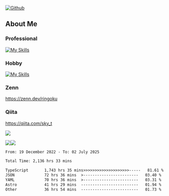 [![Github](https://img.shields.io/github/followers/skyt-a?label=Follow&style=social)](https://github.com/skyt-a)

## About Me
### Professional
[![My Skills](https://skillicons.dev/icons?i=react,ts,js,nodejs,java,graphql,firebase,githubactions&theme=light)](https://skillicons.dev)
### Hobby
[![My Skills](https://skillicons.dev/icons?i=unity,rust,py&theme=light)](https://skillicons.dev)

### Zenn
https://zenn.dev/ringoku
### Qiita
https://qiita.com/sky_t


![](https://github-profile-summary-cards.vercel.app/api/cards/profile-details?username=skyt-a&theme=default)

![](https://github-profile-summary-cards.vercel.app/api/cards/repos-per-language?username=skyt-a&theme=default)![](https://github-profile-summary-cards.vercel.app/api/cards/stats?username=RinGoku&theme=default)

<!--START_SECTION:waka-->

```txt
From: 19 December 2022 - To: 02 July 2025

Total Time: 2,136 hrs 33 mins

TypeScript       1,743 hrs 35 mins>>>>>>>>>>>>>>>>>>>>-----   81.61 %
JSON             72 hrs 36 mins  >------------------------   03.40 %
YAML             70 hrs 36 mins  >------------------------   03.31 %
Astro            41 hrs 29 mins  -------------------------   01.94 %
Other            36 hrs 54 mins  -------------------------   01.73 %
```

<!--END_SECTION:waka-->
